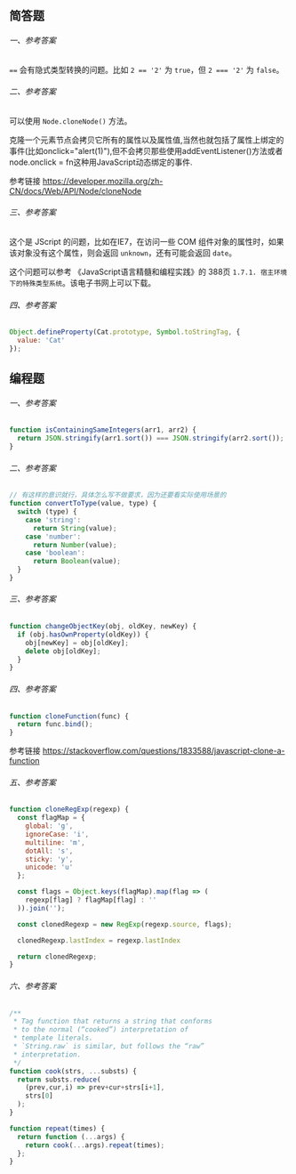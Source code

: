 ## 简答题

###### 一、参考答案
`==` 会有隐式类型转换的问题。比如 `2 == '2'` 为 `true`，但 `2 === '2'` 为 `false`。

###### 二、参考答案
可以使用 `Node.cloneNode()` 方法。

克隆一个元素节点会拷贝它所有的属性以及属性值,当然也就包括了属性上绑定的事件(比如onclick="alert(1)"),但不会拷贝那些使用addEventListener()方法或者node.onclick = fn这种用JavaScript动态绑定的事件.

参考链接 <https://developer.mozilla.org/zh-CN/docs/Web/API/Node/cloneNode>

###### 三、参考答案
这个是 JScript 的问题，比如在IE7，在访问一些 COM 组件对象的属性时，如果该对象没有这个属性，则会返回 `unknown`，还有可能会返回 `date`。

这个问题可以参考 《JavaScript语言精髓和编程实践》的 388页 `1.7.1. 宿主环境下的特殊类型系统`。该电子书网上可以下载。

###### 四、参考答案
```js
Object.defineProperty(Cat.prototype, Symbol.toStringTag, {
  value: 'Cat'
});
```

## 编程题

###### 一、参考答案
```js
function isContainingSameIntegers(arr1, arr2) {
  return JSON.stringify(arr1.sort()) === JSON.stringify(arr2.sort());
}
```

###### 二、参考答案
```js
// 有这样的意识就行，具体怎么写不做要求，因为还要看实际使用场景的
function convertToType(value, type) {
  switch (type) {
    case 'string':
      return String(value);
    case 'number':
      return Number(value);
    case 'boolean':
      return Boolean(value);
  }
}
```

###### 三、参考答案
```js
function changeObjectKey(obj, oldKey, newKey) {
  if (obj.hasOwnProperty(oldKey)) {
    obj[newKey] = obj[oldKey];
    delete obj[oldKey];
  }
}
```

###### 四、参考答案
```js
function cloneFunction(func) {
  return func.bind();
}
```

参考链接 <https://stackoverflow.com/questions/1833588/javascript-clone-a-function>

###### 五、参考答案
```js
function cloneRegExp(regexp) {
  const flagMap = {
    global: 'g',
    ignoreCase: 'i',
    multiline: 'm',
    dotAll: 's',
    sticky: 'y',
    unicode: 'u'
  };

  const flags = Object.keys(flagMap).map(flag => (
    regexp[flag] ? flagMap[flag] : ''
  )).join('');

  const clonedRegexp = new RegExp(regexp.source, flags);

  clonedRegexp.lastIndex = regexp.lastIndex

  return clonedRegexp;
}
```

###### 六、参考答案
```js
/**
 * Tag function that returns a string that conforms
 * to the normal (“cooked”) interpretation of
 * template literals.
 * `String.raw` is similar, but follows the “raw”
 * interpretation.
 */
function cook(strs, ...substs) {
  return substs.reduce(
    (prev,cur,i) => prev+cur+strs[i+1],
    strs[0]
  );
}

function repeat(times) {
  return function (...args) {
    return cook(...args).repeat(times);
  };
}
```